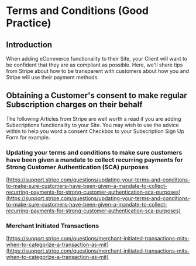 # Terms and Conditions (Good Practice)

## Introduction

When adding eCommerce functionality to their Site, your Client will want to be confident that they are as compliant as possible. Here, we'll share tips from Stripe about how to be transparent with customers about how you and Stripe will use their payment methods.

## Obtaining a Customer's consent to make regular Subscription charges on their behalf

The following Articles from Stripe are well worth a read if you are adding Subscriptions functionality to your Site. You may wish to use the advice within to help you word a consent Checkbox to your Subscription Sign Up Form for example.

### Updating your terms and conditions to make sure customers have been given a mandate to collect recurring payments for Strong Customer Authentication (SCA) purposes

[https://support.stripe.com/questions/updating-your-terms-and-conditions-to-make-sure-customers-have-been-given-a-mandate-to-collect-recurring-payments-for-strong-customer-authentication-sca-purposes](https://support.stripe.com/questions/updating-your-terms-and-conditions-to-make-sure-customers-have-been-given-a-mandate-to-collect-recurring-payments-for-strong-customer-authentication-sca-purposes)

### Merchant Initiated Transactions

[https://support.stripe.com/questions/merchant-initiated-transactions-mits-when-to-categorize-a-transaction-as-mit](https://support.stripe.com/questions/merchant-initiated-transactions-mits-when-to-categorize-a-transaction-as-mit)

